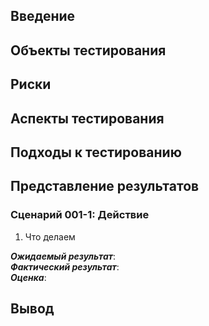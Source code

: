 ## Введение

## Объекты тестирования

## Риски

## Аспекты тестирования

## Подходы к тестированию

## Представление результатов

### Сценарий 001-1: Действие
1. Что делаем

<b><i>Ожидаемый результат</i></b>:<br />
<b><i>Фактический результат</i></b>:<br />
<b><i>Оценка</i></b>:<br />


## Вывод
